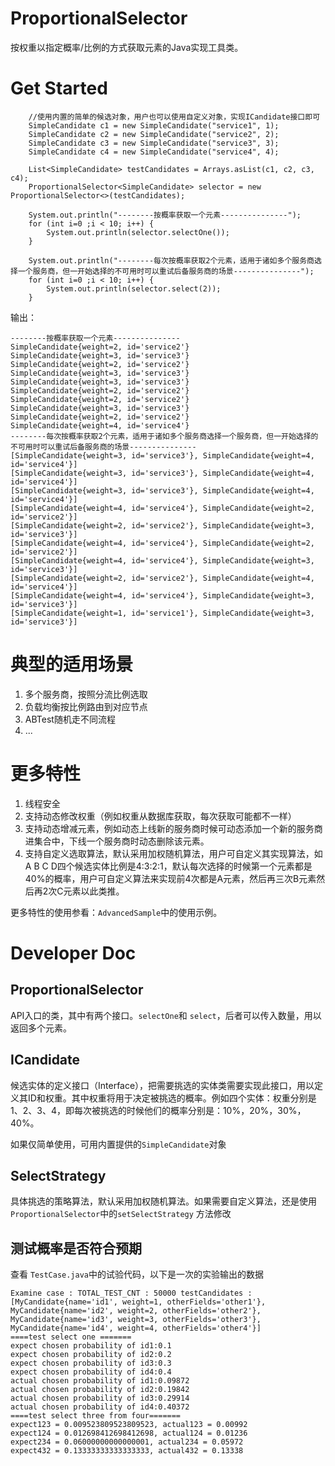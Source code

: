 # ProportionalSelector
按权重以指定概率/比例的方式获取元素的Java实现工具类。


# Get Started

        //使用内置的简单的候选对象，用户也可以使用自定义对象，实现ICandidate接口即可
        SimpleCandidate c1 = new SimpleCandidate("service1", 1);
        SimpleCandidate c2 = new SimpleCandidate("service2", 2);
        SimpleCandidate c3 = new SimpleCandidate("service3", 3);
        SimpleCandidate c4 = new SimpleCandidate("service4", 4);

        List<SimpleCandidate> testCandidates = Arrays.asList(c1, c2, c3, c4);
        ProportionalSelector<SimpleCandidate> selector = new ProportionalSelector<>(testCandidates);

        System.out.println("--------按概率获取一个元素---------------");
        for (int i=0 ;i < 10; i++) {
            System.out.println(selector.selectOne());
        }

        System.out.println("--------每次按概率获取2个元素，适用于诸如多个服务商选择一个服务商，但一开始选择的不可用时可以重试后备服务商的场景---------------");
        for (int i=0 ;i < 10; i++) {
            System.out.println(selector.select(2));
        }
        

输出：

```
--------按概率获取一个元素---------------
SimpleCandidate{weight=2, id='service2'}
SimpleCandidate{weight=3, id='service3'}
SimpleCandidate{weight=2, id='service2'}
SimpleCandidate{weight=3, id='service3'}
SimpleCandidate{weight=3, id='service3'}
SimpleCandidate{weight=2, id='service2'}
SimpleCandidate{weight=2, id='service2'}
SimpleCandidate{weight=3, id='service3'}
SimpleCandidate{weight=2, id='service2'}
SimpleCandidate{weight=4, id='service4'}
--------每次按概率获取2个元素，适用于诸如多个服务商选择一个服务商，但一开始选择的不可用时可以重试后备服务商的场景---------------
[SimpleCandidate{weight=3, id='service3'}, SimpleCandidate{weight=4, id='service4'}]
[SimpleCandidate{weight=3, id='service3'}, SimpleCandidate{weight=4, id='service4'}]
[SimpleCandidate{weight=3, id='service3'}, SimpleCandidate{weight=4, id='service4'}]
[SimpleCandidate{weight=4, id='service4'}, SimpleCandidate{weight=2, id='service2'}]
[SimpleCandidate{weight=2, id='service2'}, SimpleCandidate{weight=3, id='service3'}]
[SimpleCandidate{weight=4, id='service4'}, SimpleCandidate{weight=2, id='service2'}]
[SimpleCandidate{weight=4, id='service4'}, SimpleCandidate{weight=3, id='service3'}]
[SimpleCandidate{weight=2, id='service2'}, SimpleCandidate{weight=4, id='service4'}]
[SimpleCandidate{weight=4, id='service4'}, SimpleCandidate{weight=3, id='service3'}]
[SimpleCandidate{weight=1, id='service1'}, SimpleCandidate{weight=3, id='service3'}]

```


 # 典型的适用场景
 1. 多个服务商，按照分流比例选取
 2. 负载均衡按比例路由到对应节点
 3. ABTest随机走不同流程
 4. ...
 
 # 更多特性
 
 1. 线程安全
 2. 支持动态修改权重（例如权重从数据库获取，每次获取可能都不一样）
 3. 支持动态增减元素，例如动态上线新的服务商时候可动态添加一个新的服务商进集合中，下线一个服务商时动态删除该元素。
 4. 支持自定义选取算法，默认采用加权随机算法，用户可自定义其实现算法，如A B C D四个候选实体比例是4:3:2:1，默认每次选择的时候第一个元素都是40%的概率，用户可自定义算法来实现前4次都是A元素，然后再三次B元素然后再2次C元素以此类推。
 
 
 更多特性的使用参看：`AdvancedSample`中的使用示例。 
 
 
 
 
 # Developer Doc
 
 ## ProportionalSelector
 
 API入口的类，其中有两个接口。`selectOne`和 `select`，后者可以传入数量，用以返回多个元素。
 
 ## ICandidate
 
 候选实体的定义接口（Interface），把需要挑选的实体类需要实现此接口，用以定义其ID和权重。其中权重将用于决定被挑选的概率。例如四个实体：权重分别是1、2、3、4，即每次被挑选的时候他们的概率分别是：10%，20%，30%，40%。
 
 如果仅简单使用，可用内置提供的`SimpleCandidate`对象
 
 
 ##  SelectStrategy
 具体挑选的策略算法，默认采用加权随机算法。如果需要自定义算法，还是使用`ProportionalSelector`中的`setSelectStrategy` 方法修改
 
 
 
 
 ## 测试概率是否符合预期
 
 查看 `TestCase.java`中的试验代码，以下是一次的实验输出的数据

```
Examine case : TOTAL_TEST_CNT : 50000 testCandidates : [MyCandidate{name='id1', weight=1, otherFields='other1'}, MyCandidate{name='id2', weight=2, otherFields='other2'}, MyCandidate{name='id3', weight=3, otherFields='other3'}, MyCandidate{name='id4', weight=4, otherFields='other4'}]
====test select one ======= 
expect chosen probability of id1:0.1
expect chosen probability of id2:0.2
expect chosen probability of id3:0.3
expect chosen probability of id4:0.4
actual chosen probability of id1:0.09872
actual chosen probability of id2:0.19842
actual chosen probability of id3:0.29914
actual chosen probability of id4:0.40372
====test select three from four=======
expect123 = 0.009523809523809523, actual123 = 0.00992
expect124 = 0.012698412698412698, actual124 = 0.01236
expect234 = 0.06000000000000001, actual234 = 0.05972
expect432 = 0.13333333333333333, actual432 = 0.13338
``` 
 
 

 
 
 
